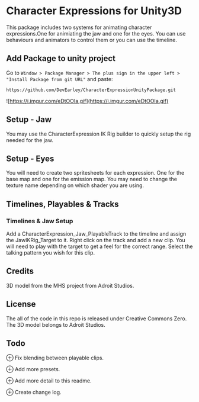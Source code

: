 # Character Expressions for Unity3D
This package includes two systems for animating character expressions.One for animiating the jaw and one for the eyes. You can use behaviours and animators to control them or you can use the timeline.

## Add Package to unity project
Go to ```Window > Package Manager > The plus sign in the upper left > "Install Package from git URL"``` and paste:
```
https://github.com/DevEarley/CharacterExpressionUnityPackage.git
```
![https://i.imgur.com/eDtOOIa.gif](https://i.imgur.com/eDtOOIa.gif)
## Setup - Jaw
You may use the CharacterExpression IK Rig builder to quickly setup the rig needed for the jaw. 

## Setup - Eyes
You will need to create two spritesheets for each expression. One for the base map and one for the emission map. You may need to change the texture name depending on which shader you are using. 

## Timelines, Playables & Tracks
### Timelines & Jaw Setup
Add a CharacterExpression_Jaw_PlayableTrack to the timeline and assign the JawIKRig_Target to it. Right click on the track and add a new clip. You will need to play with the target to get a feel for the correct range. Select the talking pattern you wish for this clip. 

## Credits
3D model from the MHS project from Adroit Studios.

## License
The all of the code in this repo is released under Creative Commons Zero. The 3D model belongs to Adroit Studios.

## Todo
⊕ Fix blending between playable clips.

⊕ Add more presets.

⊕ Add more detail to this readme.

⊕ Create change log.
